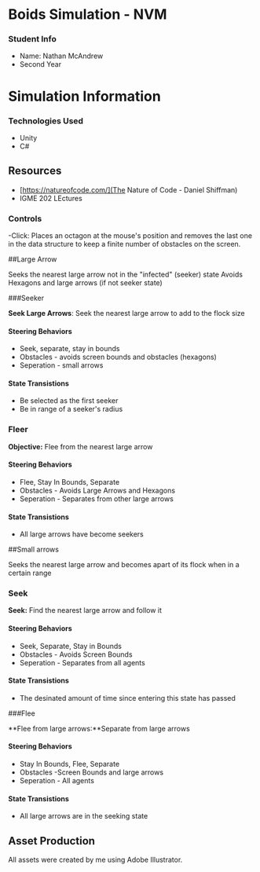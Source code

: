 # Boids Simulation - NVM

### Student Info

-   Name: Nathan McAndrew
-   Second Year

# Simulation Information

### Technologies Used
- Unity
- C#

## Resources
- [https://natureofcode.com/](The Nature of Code - Daniel Shiffman)
- IGME 202 LEctures

### Controls

-Click: Places an octagon at the mouse's position and removes the last one in the data structure to keep a finite number of obstacles on the screen.

##Large Arrow

Seeks the nearest large arrow not in the "infected" (seeker) state
Avoids Hexagons and large arrows (if not seeker state)

###Seeker

**Seek Large Arrows**: Seek the nearest large arrow to add to the flock size

#### Steering Behaviors

- Seek, separate, stay in bounds
- Obstacles - avoids screen bounds and obstacles (hexagons)
- Seperation - small arrows
   
#### State Transistions

- Be selected as the first seeker
- Be in range of a seeker's radius
   
### Fleer

**Objective:** Flee from the nearest large arrow

#### Steering Behaviors

- Flee, Stay In Bounds, Separate
- Obstacles - Avoids Large Arrows and Hexagons
- Seperation - Separates from other large arrows
   
#### State Transistions

- All large arrows have become seekers

##Small arrows

Seeks the nearest large arrow and becomes apart of its flock when in a certain range

### Seek

**Seek:** Find the nearest large arrow and follow it

#### Steering Behaviors

- Seek, Separate, Stay in Bounds
- Obstacles - Avoids Screen Bounds
- Seperation - Separates from all agents
   
#### State Transistions

- The desinated amount of time since entering this state has passed
   
###Flee

**Flee from large arrows:**Separate from large arrows

#### Steering Behaviors

- Stay In Bounds, Flee, Separate
- Obstacles -Screen Bounds and large arrows
- Seperation - All agents
   
#### State Transistions

- All large arrows are in the seeking state

## Asset Production
All assets were created by me using Adobe Illustrator.
